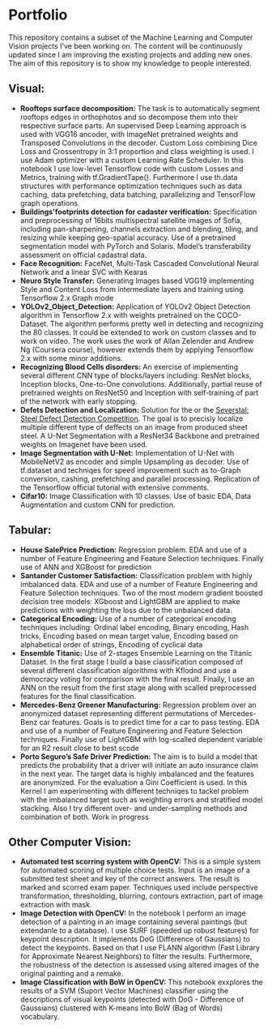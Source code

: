 # Portfolio
This repository contains a subset of the Machine Learning and Computer Vision projects I've been working on. 
The content will be continuously updated since I am improving the existing projects and adding new ones.
The aim of this repository is to show my knowledge to people interested.

## Visual:
* **Rooftops surface decomposition:** The task is to automatically segment rooftops edges in orthophotos and so decompose them into their respective surface parts. An supervised Deep Learning approach is used with VGG16 ancoder, with ImageNet pretrained weights and Transposed Convolutions in the decoder. Custom Loss combining Dice Loss and Crossentropy in 3:1 proportion and class weighting is used. I use Adam optimizer with a custom Learning Rate Scheduler. In this notebook I use low-level Tensorflow code with custom Losses and Metrics, training with tf.GradientTape(). Furthermore I use th.data structures with performance optimization techniques such as data caching, data prefetching, data batching, parallelizing and TensorFlow graph operations.
* **Buildings'footprints detection for cadaster verification:** Specification and preprocessing of 16bits multispectral satellite images of Sofia, including pan-sharpening, channels extraction and blending, tiling, and resizing while keeping geo-spatial accuracy. Use of a pretrained segmentation model with PyTorch 
and Solaris. Model’s transferability assessment on official cadastral data.
* **Face Recognition:** FaceNet, Multi-Task Cascaded Convolutional Neural Network and a linear SVC with Kearas
* **Neuro Style Transfer:** Generating Images based VGG19 implementing Style and Content Loss from intermediate layers and training using  Tensorflow 2.x Graph mode
* **YOLOv2_Object_Detection:** Application of YOLOv2 Object Detection algorithm in Tensorflow 2.x with weights pretrained on the COCO-Dataset. The algorithm performs pretty well in detecting and recognizing the 80 classes. It could be extended to work on custom classes and to work on video. The work uses the work of Allan Zelender and Andrew Ng (Coursera course), however extends them by applying Tensorflow 2.x with some minor additions. 
* **Recognizing Blood Cells disorders:** An exercise of implementing several different CNN type of blocks/layers including: ResNet blocks, Inception blocks, One-to-One convolutions. Additionally, partial reuse of pretrained weights on ResNet50 and Inception with self-training of part of the network with early stopping.
* **Defets Detection and Localization:** Solution for the or the [Severstal: Steel Defect Detection Competition](https://www.kaggle.com/c/severstal-steel-defect-detection). The goal is to precisly localize multiple different type of deffects on an image from produced sheet steel. A U-Net Segmentation with a ResNet34 Backbone and pretrained weights on Imagenet have been used.  
* **Image Segmentation with U-Net:** Implementation of U-Net with MobileNetV2 as encoder and simple Upsampling as decoder. Use of tf.dataset and techniqes for speed improvement such as to-Graph conversion, cashing, prefetching and parallel processing. Replication of the Tensorflow official tutorial with extensive comments.
* **Cifar10:** Image Classification with 10 classes. Use of basic EDA, Data Augmentation and custom CNN for prediction.
## Tabular:
* **House SalePrice Prediction:** Regression problem. EDA and use of a number of Feature Engineering and Feature Selection techniques. Finally use of ANN and XGBoost for prediction
* **Santander Customer Satisfaction:** Classification problem with highly imbalanced data. EDA and use of a number of Feature Engineering and Feature Selection techniques. Two of the most modern gradient boosted decision tree models: XGboost and LightGBM are applied to make predictions with weighting the loss due to the unbalanced data.
* **Categorical Encoding:** Use of a number of categorical encoding techniques including: Ordinal label encoding, Binary encoding, Hash tricks, Encoding based on mean target value, Encoding based on alphabetical order of strings, Encoding of cyclical data
* **Ensemble Titanic:** Use of 2-stages Ensemble Learning on the Titanic Dataset. In the first stage I build a base classification composed of several different classification algorithms with Kflodnd and use a democracy voting for comparison with the final result. Finally, I use an ANN on the result from the first stage along with scalled preprocessed features for the final classification.
* **Mercedes-Benz Greener Manufacturing:** Regression problem over an anonymized dataset representing different permutations of Mercedes-Benz car features. Goals is to predict time for a car to pass testing. EDA and use of a number of Feature Engineering and Feature Selection techniques. Finally use of LightGBM with log-scalled dependent variable for an R2 result close to best scode
* **Porto Seguro’s Safe Driver Prediction:** The aim is to build a model that predicts the probability that a driver will initiate an auto insurance claim in the next year. The target data is highly imbalanced and the features are anonymized. For the evaluation a Gini Coefficient is used. In this Kernel I am experimenting with different techniqes to tackel problem with the imbalanced target such as weighting errors and stratified model stacking. Also I try different over- and under-sampling methods and combination of both. Work in progress
## Other Computer Vision:
* **Automated test scorring system with OpenCV:** This is a simple system for automated scoring of multiple choice tests. Input is an image of a submitted test sheet and key of the correct answers. The result is marked and scorred exam paper. Techniques used include perspective transformation, thresholding, blurring, contours extraction, part of image extraction with mask.
* **Image Detection with OpenCV:** In the notebook I perform an image detection of a painting in an image containing several paintings (but extendanle to a database). I use SURF (speeded up robust features) for keypoint description. It implements DoG (Difference of Gaussians) to detect the keypoints. Based on that I use FLANN algorithm (Fast Library for Approximate Nearest Neighbors) to filter the results. Furthermore, the robustness of the detection is assessed using altered images of the original painting and a remake.
* **Image Classification with BoW in OpenCV:** This notebook exxplores the results of a SVM (Suport Vector Machines) classifier using the descriptions of visual keypoints (detected with DoG - Difference of Gaussians) clustered with K-means into BoW (Bag of Words) vocabulary.

